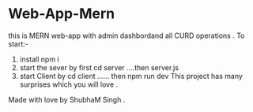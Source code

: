# Web-App-Mern

this is MERN web-app with admin dashbordand all CURD operations .
To start:-
1) install npm i
2) start the sever by first cd server ....then server.js
3) start Client by cd client ...... then npm run dev
This project has many surprises which you will love .

Made with love by ShubhaM Singh .
